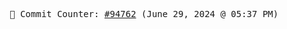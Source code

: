 <p align="center">
    <samp>
        📮 Commit Counter: <a href="https://github.com/Javascript-void0/Javascript-void0/commits/main">#94762</a> (June 29, 2024 @ 05:37 PM)
    </samp>
</p>